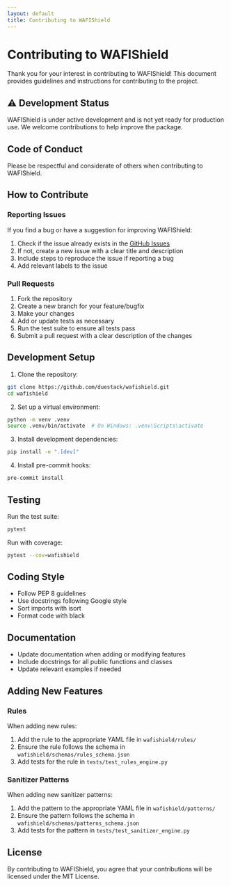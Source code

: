 ```yaml
---
layout: default
title: Contributing to WAFIShield
---
```


# Contributing to WAFIShield

Thank you for your interest in contributing to WAFIShield! This document provides guidelines and instructions for contributing to the project.

## ⚠️ Development Status

WAFIShield is under active development and is not yet ready for production use. We welcome contributions to help improve the package.

## Code of Conduct

Please be respectful and considerate of others when contributing to WAFIShield.

## How to Contribute

### Reporting Issues

If you find a bug or have a suggestion for improving WAFIShield:

1. Check if the issue already exists in the [GitHub Issues](https://github.com/duestack/wafishield/issues)
2. If not, create a new issue with a clear title and description
3. Include steps to reproduce the issue if reporting a bug
4. Add relevant labels to the issue

### Pull Requests

1. Fork the repository
2. Create a new branch for your feature/bugfix
3. Make your changes
4. Add or update tests as necessary
5. Run the test suite to ensure all tests pass
6. Submit a pull request with a clear description of the changes

## Development Setup

1. Clone the repository:

```bash
git clone https://github.com/duestack/wafishield.git
cd wafishield
```

2. Set up a virtual environment:

```bash
python -m venv .venv
source .venv/bin/activate  # On Windows: .venv\Scripts\activate
```

3. Install development dependencies:

```bash
pip install -e ".[dev]"
```

4. Install pre-commit hooks:

```bash
pre-commit install
```

## Testing

Run the test suite:

```bash
pytest
```

Run with coverage:

```bash
pytest --cov=wafishield
```

## Coding Style

- Follow PEP 8 guidelines
- Use docstrings following Google style
- Sort imports with isort
- Format code with black

## Documentation

- Update documentation when adding or modifying features
- Include docstrings for all public functions and classes
- Update relevant examples if needed

## Adding New Features

### Rules

When adding new rules:

1. Add the rule to the appropriate YAML file in `wafishield/rules/`
2. Ensure the rule follows the schema in `wafishield/schemas/rules_schema.json`
3. Add tests for the rule in `tests/test_rules_engine.py`

### Sanitizer Patterns

When adding new sanitizer patterns:

1. Add the pattern to the appropriate YAML file in `wafishield/patterns/`
2. Ensure the pattern follows the schema in `wafishield/schemas/patterns_schema.json`
3. Add tests for the pattern in `tests/test_sanitizer_engine.py`

## License

By contributing to WAFIShield, you agree that your contributions will be licensed under the MIT License.
